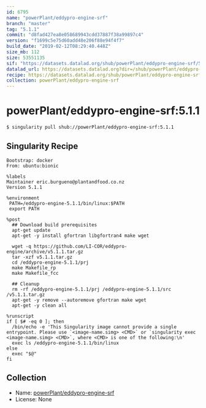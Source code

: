 ```yaml
---
id: 6795
name: "powerPlant/eddypro-engine-srf"
branch: "master"
tag: "5.1.1"
commit: "d8fad427ea8e058689943cdd37887f38a99897c4"
version: "f1699c5e75d60add48e206f88e94f4f7"
build_date: "2019-02-12T08:29:40.448Z"
size_mb: 112
size: 53551135
sif: "https://datasets.datalad.org/shub/powerPlant/eddypro-engine-srf/5.1.1/2019-02-12-d8fad427-f1699c5e/f1699c5e75d60add48e206f88e94f4f7.simg"
datalad_url: https://datasets.datalad.org?dir=/shub/powerPlant/eddypro-engine-srf/5.1.1/2019-02-12-d8fad427-f1699c5e/
recipe: https://datasets.datalad.org/shub/powerPlant/eddypro-engine-srf/5.1.1/2019-02-12-d8fad427-f1699c5e/Singularity
collection: powerPlant/eddypro-engine-srf
---
```


# powerPlant/eddypro-engine-srf:5.1.1

```bash
$ singularity pull shub://powerPlant/eddypro-engine-srf:5.1.1
```

## Singularity Recipe

```singularity
Bootstrap: docker
From: ubuntu:bionic

%labels
Maintainer eric.burgueno@plantandfood.co.nz
Version 5.1.1

%environment
 PATH=/eddypro-engine-5.1.1/bin/linux:$PATH
 export PATH

%post
  ## Download build prerequisites
  apt-get update
  apt-get -y install gfortran libgfortran4 make wget

  wget -q https://github.com/LI-COR/eddypro-engine/archive/v5.1.1.tar.gz
  tar -xzf v5.1.1.tar.gz
  cd /eddypro-engine-5.1.1/prj
  make Makefile_rp
  make Makefile_fcc

  ## Cleanup
  rm -rf /eddypro-engine-5.1.1/prj /eddypro-engine-5.1.1/src /v5.1.1.tar.gz
  apt-get -y remove --autoremove gfortran make wget
  apt-get -y clean all

%runscript
if [ $# -eq 0 ]; then
  /bin/echo -e 'This Singularity image cannot provide a single entrypoint. Please use `<image-name.simg> <CMD>` or `singularity exec <image-name.simg> <CMD>`, where <CMD> is one of the following:\n'
  exec ls /eddypro-engine-5.1.1/bin/linux
else
  exec "$@"
fi
```

## Collection

 - Name: [powerPlant/eddypro-engine-srf](https://github.com/powerPlant/eddypro-engine-srf)
 - License: None

